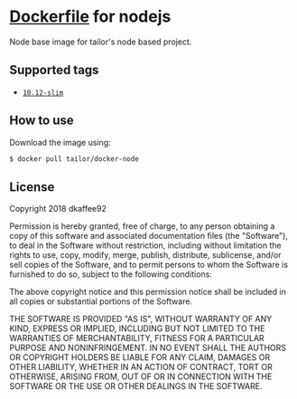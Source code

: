 # [Dockerfile](https://hub.docker.com/r/tailor/docker-node/) for nodejs

Node base image for tailor's node based project.

## Supported tags

- [`10.12-slim`](https://github.com/TailorBrands/docker-node/10/jessie-slim/Dockerfile)

## How to use

Download the image using:

```bash
$ docker pull tailor/docker-node
```

## License

Copyright 2018 dkaffee92

Permission is hereby granted, free of charge, to any person obtaining a copy of this software and associated documentation files (the "Software"), to deal in the Software without restriction, including without limitation the rights to use, copy, modify, merge, publish, distribute, sublicense, and/or sell copies of the Software, and to permit persons to whom the Software is furnished to do so, subject to the following conditions:

The above copyright notice and this permission notice shall be included in all copies or substantial portions of the Software.

THE SOFTWARE IS PROVIDED "AS IS", WITHOUT WARRANTY OF ANY KIND, EXPRESS OR IMPLIED, INCLUDING BUT NOT LIMITED TO THE WARRANTIES OF MERCHANTABILITY, FITNESS FOR A PARTICULAR PURPOSE AND NONINFRINGEMENT. IN NO EVENT SHALL THE AUTHORS OR COPYRIGHT HOLDERS BE LIABLE FOR ANY CLAIM, DAMAGES OR OTHER LIABILITY, WHETHER IN AN ACTION OF CONTRACT, TORT OR OTHERWISE, ARISING FROM, OUT OF OR IN CONNECTION WITH THE SOFTWARE OR THE USE OR OTHER DEALINGS IN THE SOFTWARE.
